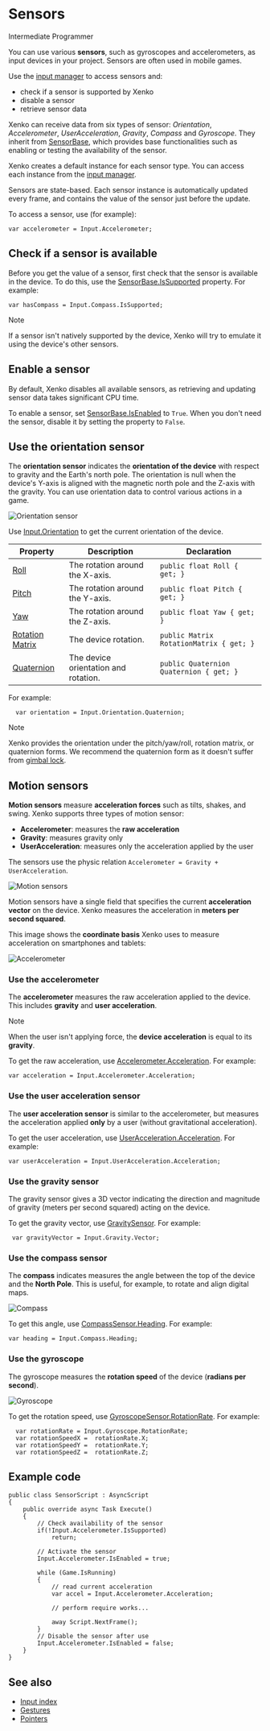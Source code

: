 # Sensors

<span class="label label-doc-level">Intermediate</span>
<span class="label label-doc-audience">Programmer</span>

You can use various **sensors**, such as gyroscopes and accelerometers, as input devices in your project. Sensors are often used in mobile games.

Use the [input manager](xref:SiliconStudio.Xenko.Input.InputManager) to access sensors and:

* check if a sensor is supported by Xenko
* disable a sensor
* retrieve sensor data

Xenko can receive data from six types of sensor: _Orientation_, _Accelerometer_, _UserAcceleration_, _Gravity_, _Compass_ and _Gyroscope_. They inherit from [SensorBase](xref:SiliconStudio.Xenko.Input.SensorBase), which provides base functionalities such as enabling or testing the availability of the sensor.

Xenko creates a default instance for each sensor type. You can access each instance from the [input manager](xref:SiliconStudio.Xenko.Input.InputManager).

Sensors are state-based. Each sensor instance is automatically updated every frame, and contains the value of the sensor just before the update.

To access a sensor, use (for example):

```
var accelerometer = Input.Accelerometer;
```

## Check if a sensor is available

Before you get the value of a sensor, first check that the sensor is available in the device. To do this, use the [SensorBase.IsSupported](xref:SiliconStudio.Xenko.Input.SensorBase.IsSupported) property. For example:
```
var hasCompass = Input.Compass.IsSupported;
```

> [!Note]
> If a sensor isn't natively supported by the device, Xenko will try to emulate it using the device's other sensors.

## Enable a sensor

By default, Xenko disables all available sensors, as retrieving and updating sensor data takes significant CPU time.

To enable a sensor, set [SensorBase.IsEnabled](xref:SiliconStudio.Xenko.Input.SensorBase.IsEnabled)
to ```True```. When you don't need the sensor, disable it by setting the property to ```False```.

## Use the orientation sensor

The **orientation sensor** indicates the **orientation of the device** with respect to gravity and the Earth's north pole. The orientation is null when the device's Y-axis is aligned with the magnetic north pole and the Z-axis with the gravity. You can use orientation data to control various actions in a game.

![Orientation sensor](media/sensor-overview-orientation-sensor.png)

Use [Input.Orientation](xref:SiliconStudio.Xenko.Input.InputManager.Orientation) to get the current orientation of the device.

| Property        | Description                                     | Declaration                                 |
|-----------------|-------------------------------------------------|---------------------------------------------|
| [Roll](xref:SiliconStudio.Xenko.Input.OrientationSensor.Roll) | The rotation around the X-axis. | ```public float Roll { get; }``` |
| [Pitch](xref:SiliconStudio.Xenko.Input.OrientationSensor.Pitch)           | The rotation around the Y-axis.                    | ```public float Pitch { get; }```           |
| [Yaw](xref:SiliconStudio.Xenko.Input.OrientationSensor.Yaw)             | The rotation around the Z-axis.                    | ```public float Yaw { get; }``` |
| [Rotation Matrix](xref:SiliconStudio.Xenko.Input.OrientationSensor.RotationMatrix) | The device rotation.  | ```public Matrix RotationMatrix { get; }``` |
| [Quaternion](xref:SiliconStudio.Xenko.Input.OrientationSensor.Quaternion) | The device orientation and rotation. |  ```public Quaternion Quaternion { get; }``` |

For example:

```
  var orientation = Input.Orientation.Quaternion;
```

> [!Note]
> Xenko provides the orientation under the pitch/yaw/roll, rotation matrix, or quaternion forms. We recommend the quaternion form as it doesn't suffer from [gimbal lock](https://en.wikipedia.org/wiki/Gimbal_lock).

## Motion sensors
**Motion sensors** measure **acceleration forces** such as tilts, shakes, and swing. Xenko supports three types of motion sensor:

* **Accelerometer**: measures the **raw acceleration**
* **Gravity**: measures gravity only
* **UserAcceleration**: measures only the acceleration applied by the user

The sensors use the physic relation ```Accelerometer = Gravity + UserAcceleration```.

![Motion sensors](media/sensor-overview-accelerometer-acceleration-gravity.png)

Motion sensors have a single field that specifies the current **acceleration vector** on the device. Xenko measures the acceleration in **meters per second squared**.

This image shows the **coordinate basis** Xenko uses to measure acceleration on smartphones and tablets:

![Accelerometer](media/sensor-overview-accelerometer-sensor.png)

### Use the accelerometer

The **accelerometer** measures the raw acceleration applied to the device. This includes **gravity** and **user acceleration**.

> [!NOTE]
> When the user isn't applying force, the **device acceleration** is equal to its **gravity**.

To get the raw acceleration, use [Accelerometer.Acceleration](xref:SiliconStudio.Xenko.Input.AccelerometerSensor.Acceleration). For example:
```
var acceleration = Input.Accelerometer.Acceleration;
```

### Use the user acceleration sensor
The **user acceleration sensor** is similar to the accelerometer, but measures the acceleration applied **only** by a user (without gravitational acceleration). 

To get the user acceleration, use [UserAcceleration.Acceleration](xref:SiliconStudio.Xenko.Input.UserAccelerationSensor.Acceleration). For example:
```                       
var userAcceleration = Input.UserAcceleration.Acceleration;
```

### Use the gravity sensor
The gravity sensor gives a 3D vector indicating the direction and magnitude of gravity (meters per second squared) acting on the device.

To get the gravity vector, use [GravitySensor](xref:SiliconStudio.Xenko.Input.GravitySensor). For example:

```
 var gravityVector = Input.Gravity.Vector;
```

### Use the compass sensor

The **compass** indicates measures the angle between the top of the device and the **North Pole**. This is useful, for example, to rotate and align digital maps.

![Compass](media/sensor-overview-compasss.png)

To get this angle, use [CompassSensor.Heading](xref:SiliconStudio.Xenko.Input.CompassSensor.Heading). For example:

```
var heading = Input.Compass.Heading;
```

### Use the gyroscope

The gyroscope measures the **rotation speed** of the device (**radians per second**).

![Gyroscope](media/sensor-overview-gyroscope-sensor.png)

To get the rotation speed, use [GyroscopeSensor.RotationRate](xref:SiliconStudio.Xenko.Input.GyroscopeSensor.RotationRate). For example:

```
  var rotationRate = Input.Gyroscope.RotationRate; 
  var rotationSpeedX =  rotationRate.X;
  var rotationSpeedY =  rotationRate.Y;
  var rotationSpeedZ =  rotationRate.Z;
```

## Example code

```
public class SensorScript : AsyncScript
{
	public override async Task Execute()
	{
		// Check availability of the sensor
		if(!Input.Accelerometer.IsSupported)
			return;
			
		// Activate the sensor
		Input.Accelerometer.IsEnabled = true;
				
		while (Game.IsRunning)
		{
			// read current acceleration
			var accel = Input.Accelerometer.Acceleration;
			
			// perform require works...
			
			away Script.NextFrame();
		}		
		// Disable the sensor after use
		Input.Accelerometer.IsEnabled = false;
	}
}
```

## See also
* [Input index](index.md)
* [Gestures](gestures.md)
* [Pointers](pointers.md)